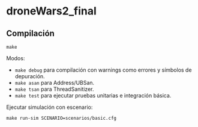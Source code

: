 # droneWars2_final

## Compilación

```
make
```

Modos:

- `make debug` para compilación con warnings como errores y símbolos de depuración.
- `make asan` para Address/UBSan.
- `make tsan` para ThreadSanitizer.
- `make test` para ejecutar pruebas unitarias e integración básica.

Ejecutar simulación con escenario:

```
make run-sim SCENARIO=scenarios/basic.cfg
```